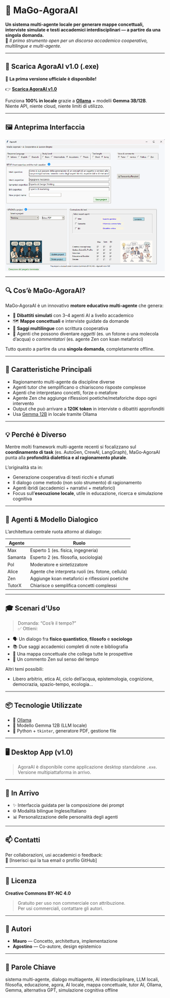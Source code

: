 # 🧠 MaGo‑AgoraAI

**Un sistema multi-agente locale per generare mappe concettuali, interviste simulate e testi accademici interdisciplinari — a partire da una singola domanda.**  
🎯 *Il primo strumento open per un discorso accademico cooperativo, multilingue e multi-agente.*

---

## 🚀 Scarica AgoraAI v1.0 (.exe)

🎉 **La prima versione ufficiale è disponibile!**

👉 [**Scarica AgoraAI v1.0**](https://drive.google.com/uc?export=download&id=1PS9eNMUcnWsSeSIBwsZooD0pZxIfD5Gf)

Funziona **100% in locale** grazie a [**Ollama**](https://ollama.com/) + modelli **Gemma 3B/12B**.  
Niente API, niente cloud, niente limiti di utilizzo.

---

## 🖼 Anteprima Interfaccia

![Screenshot](images/versione_l.png)

---

## 🔍 Cos’è MaGo‑AgoraAI?

MaGo‑AgoraAI è un innovativo **motore educativo multi-agente** che genera:

- 🧠 **Dibattiti simulati** con 3–4 agenti AI a livello accademico  
- 🗺️ **Mappe concettuali** e interviste guidate da domande  
- 📘 **Saggi multilingue** con scrittura cooperativa  
- 🧪 Agenti che possono diventare *oggetti* (es. un fotone o una molecola d’acqua) o *commentatori* (es. agente Zen con koan metaforici)  

Tutto questo a partire da una **singola domanda**, completamente offline.

---

## 🧩 Caratteristiche Principali

- Ragionamento multi-agente da discipline diverse  
- Agenti tutor che semplificano o chiariscono risposte complesse  
- Agenti che interpretano concetti, forze o metafore  
- Agente Zen che aggiunge riflessioni poetiche/metaforiche dopo ogni intervento  
- Output che può arrivare a **120K token** in interviste o dibattiti approfonditi  
- Usa [Gemma 12B](https://ai.google.dev/gemma) in locale tramite Ollama

---

## 💡 Perché è Diverso

Mentre molti framework multi-agente recenti si focalizzano sul **coordinamento di task** (es. AutoGen, CrewAI, LangGraph), MaGo‑AgoraAI punta alla **profondità dialettica e al ragionamento plurale**.

L’originalità sta in:

- Generazione cooperativa di testi ricchi e sfumati  
- Il dialogo come metodo (non solo strumento) di ragionamento  
- Agenti ibridi (accademici + narrativi + metaforici)  
- Focus sull’**esecuzione locale**, utile in educazione, ricerca e simulazione cognitiva

---

## 🧠 Agenti & Modello Dialogico

L’architettura centrale ruota attorno al dialogo:

| Agente   | Ruolo                                             |
|----------|--------------------------------------------------|
| Max      | Esperto 1 (es. fisica, ingegneria)               |
| Samanta  | Esperto 2 (es. filosofia, sociologia)             |
| Pol      | Moderatore e sintetizzatore                       |
| Alice    | Agente che interpreta ruoli (es. fotone, cellula) |
| Zen      | Aggiunge koan metaforici e riflessioni poetiche  |
| TutorX   | Chiarisce o semplifica concetti complessi         |

---

## 🎓 Scenari d’Uso

> Domanda: “Cos’è il tempo?”  
✅ Ottieni:

- 🗣️ Un dialogo fra **fisico quantistico**, **filosofo** e **sociologo**  
- 📚 Due saggi accademici completi di note e bibliografia  
- 🧭 Una mappa concettuale che collega tutte le prospettive  
- 💬 Un commento Zen sul senso del tempo

Altri temi possibili:

- Libero arbitrio, etica AI, ciclo dell’acqua, epistemologia, cognizione, democrazia, spazio-tempo, ecologia...

---

## 📦 Tecnologie Utilizzate

- 🧠 [Ollama](https://ollama.com/)  
- 🧠 Modello Gemma 12B (LLM locale)  
- 🐍 Python + `tkinter`, generatore PDF, gestione file  

---

## 🖥️ Desktop App (v1.0)

> AgoraAI è disponibile come applicazione desktop standalone `.exe`.  
> Versione multipiattaforma in arrivo.

---

## 🧪 In Arrivo

- ✨ Interfaccia guidata per la composizione dei prompt  
- 🌐 Modalità bilingue Inglese/Italiano  
- 📊 Personalizzazione delle personalità degli agenti  

---

## 📫 Contatti

Per collaborazioni, usi accademici o feedback:  
📧 [Inserisci qui la tua email o profilo GitHub]

---

## 🧾 Licenza

**Creative Commons BY‑NC 4.0**  
> Gratuito per uso non commerciale con attribuzione.  
> Per usi commerciali, contattare gli autori.

---

## 👥 Autori

- **Mauro** — Concetto, architettura, implementazione  
- **Agostino** — Co-autore, design epistemico  

---

## 🔎 Parole Chiave

sistema multi-agente, dialogo multiagente, AI interdisciplinare, LLM locali, filosofia, educazione, agora, AI locale, mappa concettuale, tutor AI, Ollama, Gemma, alternativa GPT, simulazione cognitiva offline

